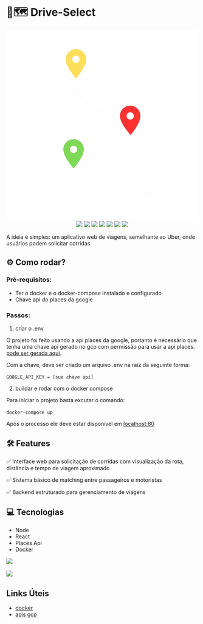 # 📍🗺️ Drive-Select

<div align="center">

<img src="./.gitassets/driveSelect-logo.png">

<div>
    <img src="https://img.shields.io/badge/axios-671ddf?&style=for-the-badge&logo=axios&logoColor=white">
    <img src="https://img.shields.io/badge/Docker-2CA5E0?style=for-the-badge&logo=docker&logoColor=white">
    <img src="https://img.shields.io/badge/Express%20js-000000?style=for-the-badge&logo=express&logoColor=white">
    <img src="https://img.shields.io/badge/Node%20js-339933?style=for-the-badge&logo=nodedotjs&logoColor=white">
    <img src="https://img.shields.io/badge/React-20232A?style=for-the-badge&logo=react&logoColor=61DAFB">
    <img src="https://img.shields.io/badge/Tailwind_CSS-38B2AC?style=for-the-badge&logo=tailwind-css&logoColor=white">
    <img src="https://img.shields.io/badge/TypeScript-007ACC?style=for-the-badge&logo=typescript&logoColor=white">
</div>
</div>

A ideia é simples: um aplicativo web de viagens, semelhante ao Uber, onde usuários podem solicitar corridas.

## ⚙️ Como rodar?

### Pré-requisitos:

* Ter o docker e o docker-compose instalado e configurado
* Chave api do places da google

### Passos:


1. criar o .env

O projeto foi feito usando a api places da google, portanto é necessário que tenha uma chave api gerado no gcp com permissão para usar a api places. [pode ser gerada aqui](https://console.cloud.google.com/apis).

Com a chave, deve ser criado um arquivo .env na raiz da seguinte forma:

``` GOOGLE_API_KEY = [sua chave api] ```

2. buildar e rodar com o docker compose

Para iniciar o projeto basta excutar o comando:

``` docker-compose up ```

Após o processo ele deve estar disponível em [localhost:80](http://localhost:80)

## 🛠️ Features

✅ Interface web para solicitação de corridas com visualização da rota, distância e tempo de viagem aproximado

✅ Sistema básico de matching entre passageiros e motoristas

✅ Backend estruturado para gerenciamento de viagens

## 💻 Tecnologias

* Node
* React
* Places Api
* Docker

![](./.gitassets/mapa.png)

![](./.gitassets/historico.png)

## Links Úteis

* [docker](https://www.docker.com/)
* [apis gcp](https://cloud.google.com/apis)
